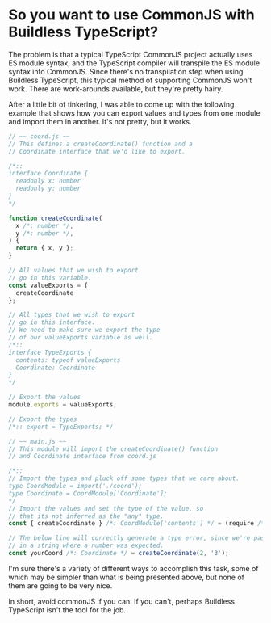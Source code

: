 # So you want to use CommonJS with Buildless TypeScript?

The problem is that a typical TypeScript CommonJS project actually uses ES module syntax, and the TypeScript compiler will transpile the ES module syntax into CommonJS. Since there's no transpilation step when using Buildless TypeScript, this typical method of supporting CommonJS won't work. There are work-arounds available, but they're pretty hairy.

After a little bit of tinkering, I was able to come up with the following example that shows how you can export values and types from one module and import them in another. It's not pretty, but it works.

```javascript
// ~~ coord.js ~~
// This defines a createCoordinate() function and a
// Coordinate interface that we'd like to export.

/*::
interface Coordinate {
  readonly x: number
  readonly y: number
}
*/

function createCoordinate(
  x /*: number */,
  y /*: number */,
) {
  return { x, y };
}

// All values that we wish to export
// go in this variable.
const valueExports = {
  createCoordinate
};

// All types that we wish to export
// go in this interface.
// We need to make sure we export the type
// of our valueExports variable as well.
/*::
interface TypeExports {
  contents: typeof valueExports
  Coordinate: Coordinate
}
*/

// Export the values
module.exports = valueExports;

// Export the types
/*:: export = TypeExports; */

// ~~ main.js ~~
// This module will import the createCoordinate() function
// and Coordinate interface from coord.js

/*::
// Import the types and pluck off some types that we care about.
type CoordModule = import('./coord');
type Coordinate = CoordModule['Coordinate'];
*/
// Import the values and set the type of the value, so
// that its not inferred as the "any" type.
const { createCoordinate } /*: CoordModule['contents'] */ = (require /*:: as any */)('./coord.js');

// The below line will correctly generate a type error, since we're passing
// in a string where a number was expected.
const yourCoord /*: Coordinate */ = createCoordinate(2, '3');
```

I'm sure there's a variety of different ways to accomplish this task, some of which may be simpler than what is being presented above, but none of them are going to be very nice.

In short, avoid commonJS if you can. If you can't, perhaps Buildless TypeScript isn't the tool for the job.
